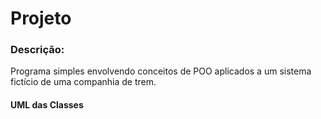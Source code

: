 # Projeto
### Descrição: 
Programa simples envolvendo conceitos de POO aplicados a um sistema fictício de uma companhia de trem.

#### UML das Classes

